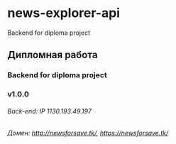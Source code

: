 # news-explorer-api
Backend for diploma project
## Дипломная работа
### Backend for diploma project
### v1.0.0
###### Back-end: IP 1130.193.49.197
###### Домен: http://newsforsave.tk/, https://newsforsave.tk/
